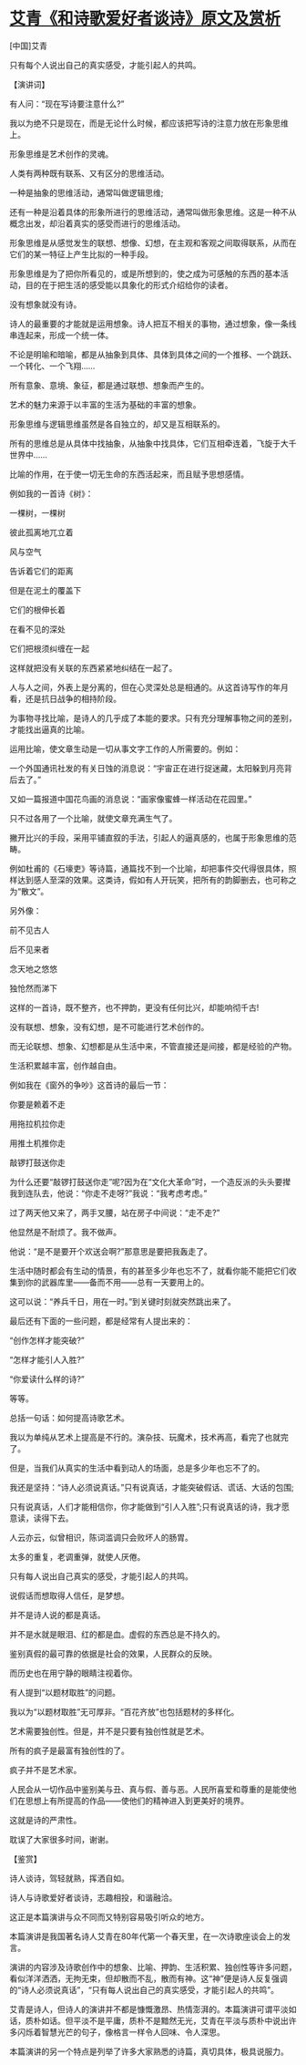 # [艾青《和诗歌爱好者谈诗》原文及赏析](https://www.vrrw.net/wx/14618.html)

[中国]艾青

只有每个人说出自己的真实感受，才能引起人的共鸣。

【演讲词】

有人问：“现在写诗要注意什么?”

我以为绝不只是现在，而是无论什么时候，都应该把写诗的注意力放在形象思维上。

形象思维是艺术创作的灵魂。

人类有两种既有联系、又有区分的思维活动。

一种是抽象的思维活动，通常叫做逻辑思维;

还有一种是沿着具体的形象所进行的思维活动，通常叫做形象思维。这是一种不从概念出发，却沿着真实的感受而进行的思维活动。

形象思维是从感觉发生的联想、想像、幻想，在主观和客观之间取得联系，从而在它们的某一特征上产生比拟的一种手段。

形象思维是为了把你所看见的，或是所想到的，使之成为可感触的东西的基本活动，目的在于把生活的感受能以具象化的形式介绍给你的读者。

没有想象就没有诗。

诗人的最重要的才能就是运用想象。诗人把互不相关的事物，通过想象，像一条线串连起来，形成一个统一体。

不论是明喻和暗喻，都是从抽象到具体、具体到具体之间的一个推移、一个跳跃、一个转化、一个飞翔……

所有意象、意境、象征，都是通过联想、想象而产生的。

艺术的魅力来源于以丰富的生活为基础的丰富的想象。

形象思维与逻辑思维虽然是各自独立的，却又是互相联系的。

所有的思维总是从具体中找抽象，从抽象中找具体，它们互相牵连着，飞旋于大千世界中……

比喻的作用，在于使一切无生命的东西活起来，而且赋予思想感情。

例如我的一首诗《树》：

一棵树，一棵树

彼此孤离地兀立着

风与空气

告诉着它们的距离

但是在泥土的覆盖下

它们的根伸长着

在看不见的深处

它们把根须纠缠在一起

这样就把没有关联的东西紧紧地纠结在一起了。



人与人之间，外表上是分离的，但在心灵深处总是相通的。从这首诗写作的年月看，还是抗日战争的相持阶段。

为事物寻找比喻，是诗人的几乎成了本能的要求。只有充分理解事物之间的差别，才能找出逼真的比喻。

运用比喻，使文章生动是一切从事文字工作的人所需要的。例如：

一个外国通讯社发的有关日蚀的消息说：“宇宙正在进行捉迷藏，太阳躲到月亮背后去了。”

又如一篇报道中国花鸟画的消息说：“画家像蜜蜂一样活动在花园里。”

只不过各用了一个比喻，就使文章充满生气了。

撇开比兴的手段，采用平铺直叙的手法，引起人的逼真感的，也属于形象思维的范畴。

例如杜甫的《石壕吏》等诗篇，通篇找不到一个比喻，却把事件交代得很具体，照样达到感人至深的效果。这类诗，假如有人开玩笑，把所有的韵脚删去，也可称之为“散文”。

另外像：

前不见古人

后不见来者

念天地之悠悠

独怆然而涕下

这样的一首诗，既不整齐，也不押韵，更没有任何比兴，却能响彻千古!

没有联想、想象，没有幻想，是不可能进行艺术创作的。

而无论联想、想象、幻想都是从生活中来，不管直接还是间接，都是经验的产物。

生活积累越丰富，创作越自由。

例如我在《窗外的争吵》这首诗的最后一节：

你要是赖着不走

用拖拉机拉你走

用推土机推你走

敲锣打鼓送你走

为什么还要“敲锣打鼓送你走”呢?因为在“文化大革命”时，一个造反派的头头要撵我到连队去，他说：“你走不走呀?”我说：“我考虑考虑。”

过了两天他又来了，两手叉腰，站在房子中间说：“走不走?”

他显然是不耐烦了。我不做声。

他说：“是不是要开个欢送会啊?”那意思是要把我轰走了。

生活中随时都会有生动的情景，有的甚至多少年也忘不了，就看你能不能把它们收集到你的武器库里——备而不用——总有一天要用上的。

这可以说：“养兵千日，用在一时。”到关键时刻就突然跳出来了。

最后还有下面的一些问题，都是经常有人提出来的：

“创作怎样才能突破?”

“怎样才能引人入胜?”

“你爱读什么样的诗?”

等等。

总括一句话：如何提高诗歌艺术。

我以为单纯从艺术上提高是不行的。演杂技、玩魔术，技术再高，看完了也就完了。

但是，当我们从真实的生活中看到动人的场面，总是多少年也忘不了的。

我还是坚持：“诗人必须说真话。”只有说真话，才能突破假话、谎话、大话的包围;

只有说真话，人们才能相信你，你才能做到“引人入胜”;只有说真话的诗，我才愿意读，读得下去。

人云亦云，似曾相识，陈词滥调只会败坏人的肠胃。

太多的重复，老调重弹，就使人厌倦。

只有每人说出自己真实的感受，才能引起人的共鸣。

说假话而想取得人信任，是梦想。

并不是诗人说的都是真话。

并不是水就是眼泪、红的都是血。虚假的东西总是不持久的。

鉴别真假的最可靠的依据是社会的效果，人民群众的反映。

而历史也在用宁静的眼睛注视着你。

有人提到“以题材取胜”的问题。

我以为“以题材取胜”无可厚非。“百花齐放”也包括题材的多样化。

艺术需要独创性。但是，并不是只要有独创性就是艺术。

所有的疯子是最富有独创性的了。

疯子并不是艺术家。

人民会从一切作品中鉴别美与丑、真与假、善与恶。人民所喜爱和尊重的是能使他们在思想上有所提高的作品——使他们的精神进入到更美好的境界。

这就是诗的严肃性。

耽误了大家很多时间，谢谢。

【鉴赏】

诗人谈诗，驾轻就熟，挥洒自如。

诗人与诗歌爱好者谈诗，志趣相投，和谐融洽。

这正是本篇演讲与众不同而又特别容易吸引听众的地方。

本篇演讲是我国著名诗人艾青在80年代第一个春天里，在一次诗歌座谈会上的发言。

演讲的内容涉及诗歌创作中的想象、比喻、押韵、生活积累、独创性等许多问题，看似洋洋洒洒，无拘无束，但却散而不乱，散而有神。这“神”便是诗人反复强调的“诗人必须说真话”，“只有每人说出自己的真实感受，才能引起人的共鸣”。

艾青是诗人，但诗人的演讲并不都是慷慨激昂、热情澎湃的。本篇演讲可谓平淡如话，质朴如话。但平淡不是平庸，质朴不是黯然无光，艾青在平淡与质朴中说出许多闪烁着智慧光芒的句子，像格言一样令人回味、令人深思。

本篇演讲的另一个特点是列举了许多大家熟悉的诗篇，真切具体，极具说服力。

